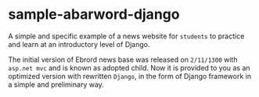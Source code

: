 # sample-abarword-django

A simple and specific example of a news website for `students` to practice and learn at an introductory level of Django.

The initial version of Ebrord news base was released on `2/11/1300` with `asp.net mvc` and is known as adopted child. Now it is provided to you as an optimized version with rewritten `Django`, in the form of Django framework in a simple and preliminary way.